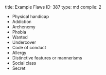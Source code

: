 title:          Example Flaws
ID:             387
type:           md
compile:        2


- Physical handicap
- Addiction
- Archenemy
- Phobia
- Wanted
- Undercover
- Code of conduct
- Allergy
- Distinctive features or mannerisms
- Social class
- Secret